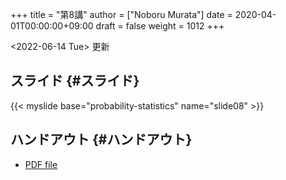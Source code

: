 +++
title = "第8講"
author = ["Noboru Murata"]
date = 2020-04-01T00:00:00+09:00
draft = false
weight = 1012
+++

<span class="timestamp-wrapper"><span class="timestamp">&lt;2022-06-14 Tue&gt; </span></span> 更新


## スライド {#スライド}

{{< myslide base="probability-statistics" name="slide08" >}}


## ハンドアウト {#ハンドアウト}

-   [PDF file](https://noboru-murata.github.io/probability-statistics/pdfs/slide08.pdf)